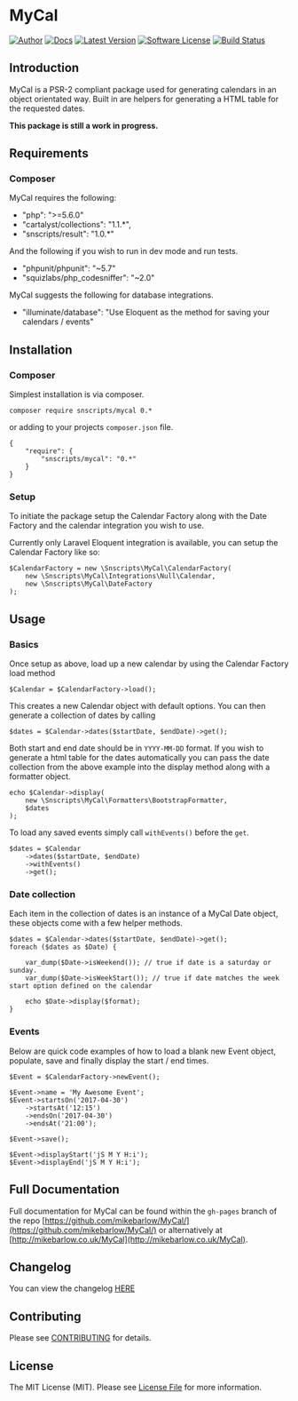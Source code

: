 # MyCal

[![Author](http://img.shields.io/badge/author-@mikebarlow-red.svg?style=flat-square)](https://twitter.com/mikebarlow)
[![Docs](https://img.shields.io/badge/docs-mikebarlow.co.uk/MyCal-blue.svg?style=flat-square)](https://mikebarlow.co.uk/MyCal)
[![Latest Version](https://img.shields.io/github/release/mikebarlow/mycal.svg?style=flat-square)](https://github.com/mikebarlow/mycal/releases)
[![Software License](https://img.shields.io/badge/license-MIT-brightgreen.svg?style=flat-square)](https://github.com/mikebarlow/mycal/blob/master/LICENSE)
[![Build Status](https://img.shields.io/travis/mikebarlow/MyCal/master.svg?style=flat-square)](https://travis-ci.org/mikebarlow/MyCal)

## Introduction

MyCal is a PSR-2 compliant package used for generating calendars in an object orientated way. Built in are helpers for generating a HTML table for the requested dates.

**This package is still a work in progress.**

## Requirements

### Composer

MyCal requires the following:

* "php": ">=5.6.0"
* "cartalyst/collections": "1.1.*",
* "snscripts/result": "1.0.*"

And the following if you wish to run in dev mode and run tests.

* "phpunit/phpunit": "~5.7"
* "squizlabs/php_codesniffer": "~2.0"

MyCal suggests the following for database integrations.

* "illuminate/database": "Use Eloquent as the method for saving your calendars / events"

## Installation

### Composer

Simplest installation is via composer.

    composer require snscripts/mycal 0.*

or adding to your projects `composer.json` file.

    {
        "require": {
            "snscripts/mycal": "0.*"
        }
    }

### Setup

To initiate the package setup the Calendar Factory along with the Date Factory and the calendar integration you wish to use.

Currently only Laravel Eloquent integration is available, you can setup the Calendar Factory like so:

    $CalendarFactory = new \Snscripts\MyCal\CalendarFactory(
        new \Snscripts\MyCal\Integrations\Null\Calendar,
        new \Snscripts\MyCal\DateFactory
    );

## Usage

### Basics

Once setup as above, load up a new calendar by using the Calendar Factory load method

    $Calendar = $CalendarFactory->load();

This creates a new Calendar object with default options. You can then generate a collection of dates by calling

    $dates = $Calendar->dates($startDate, $endDate)->get();

Both start and end date should be in `YYYY-MM-DD` format. If you wish to generate a html table for the dates automatically you can pass the date collection from the above example into the display method along with a formatter object.

    echo $Calendar->display(
        new \Snscripts\MyCal\Formatters\BootstrapFormatter,
        $dates
    );

To load any saved events simply call `withEvents()` before the `get`.

    $dates = $Calendar
        ->dates($startDate, $endDate)
        ->withEvents()
        ->get();

### Date collection

Each item in the collection of dates is an instance of a MyCal Date object, these objects come with a few helper methods.

    $dates = $Calendar->dates($startDate, $endDate)->get();
    foreach ($dates as $Date) {

        var_dump($Date->isWeekend()); // true if date is a saturday or sunday.
        var_dump($Date->isWeekStart()); // true if date matches the week start option defined on the calendar

        echo $Date->display($format);
    }

### Events

Below are quick code examples of how to load a blank new Event object, populate, save and finally display the start / end times.

    $Event = $CalendarFactory->newEvent();

    $Event->name = 'My Awesome Event';
    $Event->startsOn('2017-04-30')
        ->startsAt('12:15')
        ->endsOn('2017-04-30')
        ->endsAt('21:00');

    $Event->save();

    $Event->displayStart('jS M Y H:i');
    $Event->displayEnd('jS M Y H:i');


## Full Documentation

Full documentation for MyCal can be found within the `gh-pages` branch of the repo [https://github.com/mikebarlow/MyCal/](https://github.com/mikebarlow/MyCal/) or alternatively at [http://mikebarlow.co.uk/MyCal](http://mikebarlow.co.uk/MyCal).

## Changelog

You can view the changelog [HERE](https://github.com/mikebarlow/mycal/blob/master/CHANGELOG.md)

## Contributing

Please see [CONTRIBUTING](https://github.com/mikebarlow/mycal/blob/master/CONTRIBUTING.md) for details.

## License

The MIT License (MIT). Please see [License File](https://github.com/mikebarlow/mycal/blob/master/LICENSE) for more information.
